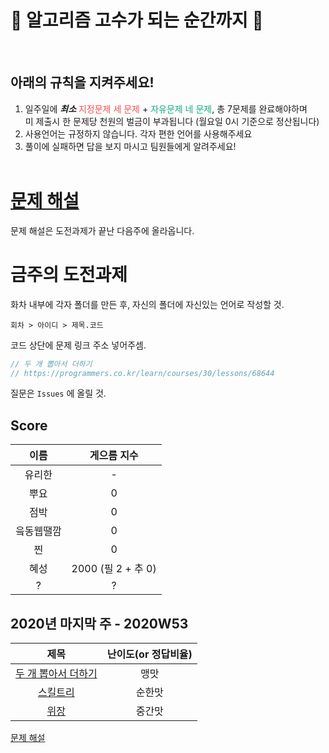 🤜 알고리즘 고수가 되는 순간까지 🤛
===========
<br>

아래의 규칙을 지켜주세요!
----------

1. 일주일에 ***최소*** <span style="color:#ee5253">지정문제 세 문제</span> + <span style="color:#10ac84">자유문제 네 문제</span>, 총 7문제를 완료해야하며<br>
   미 제출시 한 문제당 천원의 벌금이 부과됩니다 (월요일 0시 기준으로 정산됩니다)
2. 사용언어는 규정하지 않습니다. 각자 편한 언어를 사용해주세요
3. 풀이에 실패하면 답을 보지 마시고 팀원들에게 알려주세요!
<br><br>

[문제 해설](https://github.com/BOJ-expedition/Challenges-of-the-week/wiki)
=======
문제 해설은 도전과제가 끝난 다음주에 올라옵니다.

금주의 도전과제
===========

화차 내부에 각자 폴더를 만든 후, 자신의 폴더에 자신있는 언어로 작성할 것.

`회차 > 아이디 > 제목.코드`


코드 상단에 문제 링크 주소 넣어주셈.

```swift
// 두 개 뽑아서 더하기
// https://programmers.co.kr/learn/courses/30/lessons/68644
```

질문은 `Issues` 에 올릴 것.


Score
-----
| 이름 | 게으름 지수 |
|:------:|:-----:|
| 유리한 | - |
| 뿌요 | 0 |
| 점박 | 0 |
| 읔동웹땔깜 | 0 |
| 찐 | 0 |
| 혜성 | 2000 (필 2 + 추 0) |
| ? | ? |


2020년 마지막 주 - 2020W53
--------------

| 제목 | 난이도(or 정답비율) |
|:------:|:-----:|
| [두 개 뽑아서 더하기](https://programmers.co.kr/learn/courses/30/lessons/68644) | 맹맛 |
| [스킬트리](https://programmers.co.kr/learn/courses/30/lessons/49993) | 순한맛 |
| [위장](https://programmers.co.kr/learn/courses/30/lessons/42578) | 중간맛 |

[문제 해설](https://github.com/BOJ-expedition/Challenges-of-the-week/wiki/2020W53)

